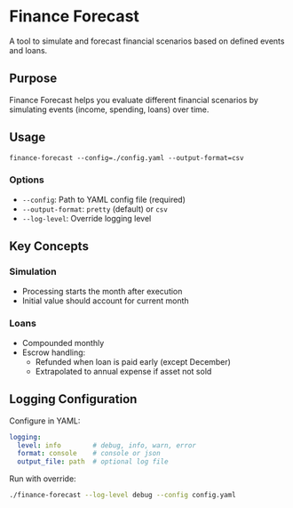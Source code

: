 # Finance Forecast

A tool to simulate and forecast financial scenarios based on defined events and loans.

## Purpose

Finance Forecast helps you evaluate different financial scenarios by simulating events (income, spending, loans) over time.

## Usage

```
finance-forecast --config=./config.yaml --output-format=csv
```

### Options
- `--config`: Path to YAML config file (required)
- `--output-format`: `pretty` (default) or `csv`
- `--log-level`: Override logging level

## Key Concepts

### Simulation
- Processing starts the month after execution
- Initial value should account for current month

### Loans
- Compounded monthly
- Escrow handling:
  - Refunded when loan is paid early (except December)
  - Extrapolated to annual expense if asset not sold

## Logging Configuration

Configure in YAML:
```yaml
logging:
  level: info        # debug, info, warn, error
  format: console    # console or json
  output_file: path  # optional log file
```

Run with override:
```bash
./finance-forecast --log-level debug --config config.yaml
```
